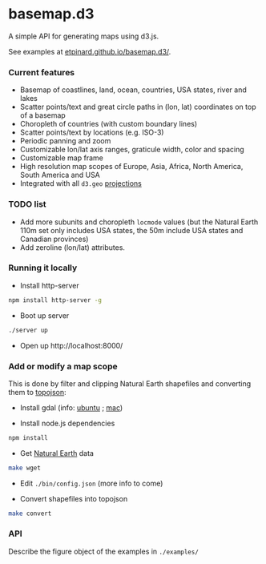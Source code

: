 # basemap.d3

A simple API for generating maps using d3.js.

See examples at [etpinard.github.io/basemap.d3/](http://etpinard.github.io/basemap.d3/).


### Current features

- Basemap of coastlines, land, ocean, countries, USA states, river and lakes
- Scatter points/text and great circle paths in (lon, lat) coordinates on top of a basemap
- Choropleth of countries (with custom boundary lines)
- Scatter points/text by locations (e.g. ISO-3)
- Periodic panning and zoom
- Customizable lon/lat axis ranges, graticule width, color and spacing
- Customizable map frame
- High resolution map scopes of Europe, Asia, Africa, North America, South America and USA 
- Integrated with all `d3.geo`
  [projections](https://github.com/mbostock/d3/wiki/Geo-Projections)

### TODO list

- Add more subunits and choropleth `locmode` values (but the Natural Earth 110m
  set only includes USA states, the 50m include USA states and Canadian
  provinces)
- Add zeroline (lon/lat) attributes.

### Running it locally

- Install http-server
```bash
npm install http-server -g
```

- Boot up server
```bash
./server up

```

- Open up http://localhost:8000/

### Add or modify a map scope

This is done by filter and clipping Natural Earth shapefiles and converting them
to [topojson](https://github.com/mbostock/topojson):

- Install gdal (info:
  [ubuntu](http://www.sarasafavi.com/installing-gdalogr-on-ubuntu.html) ;
  [mac](https://trac.osgeo.org/gdal/wiki/BuildingOnMac))

- Install node.js dependencies
```bash
npm install
```

- Get [Natural Earth](http://www.naturalearthdata.com/downloads/) data
```bash
make wget
```

- Edit `./bin/config.json` (more info to come)

- Convert shapefiles into topojson
```bash
make convert
```

### API

Describe the figure object of the examples in `./examples/`
